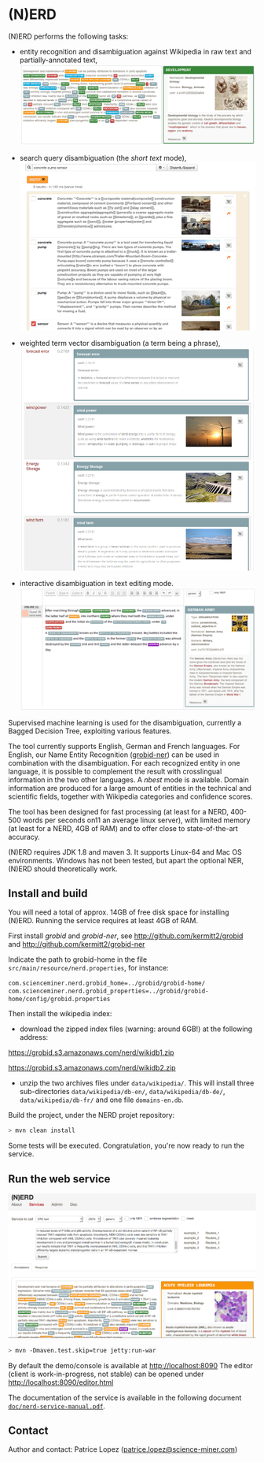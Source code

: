 # (N)ERD

(N)ERD performs the following tasks:

* entity recognition and disambiguation against Wikipedia in raw text and partially-annotated text,
![(N)ERD](doc/images/screen2.png)

* search query disambiguation (the _short text_ mode),
![Search query disambiguation](doc/images/screen3.png)

* weighted term vector disambiguation (a term being a phrase),
![Search query disambiguation](doc/images/screen4.png)

* interactive disambiguation in text editing mode.  
![Editor with real time disambiguation](doc/images/screen6.png)

Supervised machine learning is used for the disambiguation, currently a Bagged Decision Tree, exploiting various features.  

The tool currently supports English, German and French languages. For English, our Name Entity Recognition ([grobid-ner](https://github.com/kermitt2/grobid-ner)) can be used in combination with the disambiguation. For each recognized entity in one language, it is possible to complement the result with crosslingual information in the two other languages. A _nbest_ mode is available. Domain information are produced for a large amount of entities in the technical and scientific fields, together with Wikipedia categories and confidence scores. 

The tool has been designed for fast processing (at least for a NERD, 400-500 words per seconds on11 an average linux server), with limited memory (at least for a NERD, 4GB of RAM) and to offer close to state-of-the-art accuracy. 

(N)ERD requires JDK 1.8 and maven 3. It supports Linux-64 and Mac OS environments. Windows has not been tested, but apart the optional NER, (N)ERD should theoretically work. 

## Install and build 

You will need a total of approx. 14GB of free disk space for installing (N)ERD. Running the service requires at least 4GB of RAM. 

First install _grobid_ and _grobid-ner_, see http://github.com/kermitt2/grobid and http://github.com/kermitt2/grobid-ner

Indicate the path to grobid-home in the file ```src/main/resource/nerd.properties```, for instance: 

```
com.scienceminer.nerd.grobid_home=../grobid/grobid-home/
com.scienceminer.nerd.grobid_properties=../grobid/grobid-home/config/grobid.properties
``` 

Then install the wikipedia index:

* download the zipped index files (warning: around 6GB!) at the following address: 

https://grobid.s3.amazonaws.com/nerd/wikidb1.zip

https://grobid.s3.amazonaws.com/nerd/wikidb2.zip

* unzip the two archives files under ```data/wikipedia/```. This will install three sub-directories ```data/wikipedia/db-en/```, ```data/wikipedia/db-de/```, ```data/wikipedia/db-fr/``` and one file ```domains-en.db```. 

Build the project, under the NERD projet repository:

```bash
> mvn clean install    
```

Some tests will be executed. Congratulation, you're now ready to run the service. 

## Run the web service 

![(N)ERD console](doc/images/Screen1.png)

```bash
> mvn -Dmaven.test.skip=true jetty:run-war
```

By default the demo/console is available at [http://localhost:8090](http://localhost:8090)
The editor (client is work-in-progress, not stable) can be opened under [http://localhost:8090/editor.html](http://localhost:8090/editor.html)

The documentation of the service is available in the following document [```doc/nerd-service-manual.pdf```](https://github.com/kermitt2/nerd/raw/master/doc/nerd-service-manual.pdf).

## Contact

Author and contact: Patrice Lopez (<patrice.lopez@science-miner.com>)
